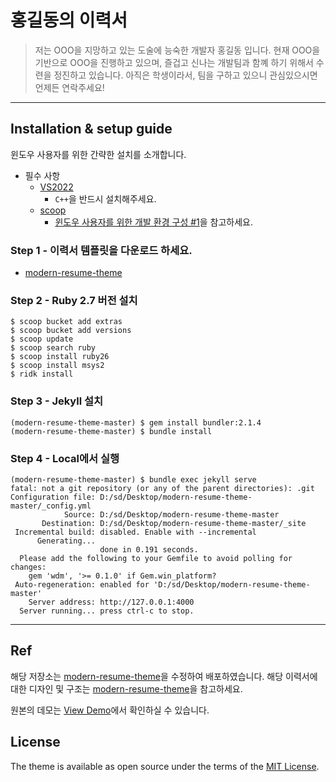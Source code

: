 # 홍길동의 이력서

> 저는 OOO을 지망하고 있는 도술에 능숙한 개발자 홍길동 입니다. 현재 OOO을 기반으로 OOO을 진행하고 있으며, 즐겁고 신나는 개발팀과 함꼐 하기 위해서 수련을 정진하고 있습니다. 아직은 학생이라서, 팀을 구하고 있으니 관심있으시면 언제든 연락주세요!

----

## Installation & setup guide
윈도우 사용자를 위한 간략한 설치를 소개합니다.

- 필수 사항
  - [VS2022](https://visualstudio.microsoft.com/)
    - `C++`을 반드시 설치해주세요.
  - [scoop](https://scoop.sh/)
    - [윈도우 사용자를 위한 개발 환경 구성 #1](https://youtu.be/Z6YJfCzUZJE)을 참고하세요.

### Step 1 - 이력서 템플릿을 다운로드 하세요.
- [modern-resume-theme](https://github.com/sproogen/modern-resume-theme)

### Step 2 - Ruby 2.7 버전 설치

```
$ scoop bucket add extras
$ scoop bucket add versions
$ scoop update
$ scoop search ruby
$ scoop install ruby26
$ scoop install msys2
$ ridk install
```

### Step 3 - Jekyll 설치

```
(modern-resume-theme-master) $ gem install bundler:2.1.4
(modern-resume-theme-master) $ bundle install
```

### Step 4 - Local에서 실행

```
(modern-resume-theme-master) $ bundle exec jekyll serve
fatal: not a git repository (or any of the parent directories): .git
Configuration file: D:/sd/Desktop/modern-resume-theme-master/_config.yml
            Source: D:/sd/Desktop/modern-resume-theme-master
       Destination: D:/sd/Desktop/modern-resume-theme-master/_site
 Incremental build: disabled. Enable with --incremental
      Generating...
                    done in 0.191 seconds.
  Please add the following to your Gemfile to avoid polling for changes:
    gem 'wdm', '>= 0.1.0' if Gem.win_platform?
 Auto-regeneration: enabled for 'D:/sd/Desktop/modern-resume-theme-master'
    Server address: http://127.0.0.1:4000
  Server running... press ctrl-c to stop.

```

----

## Ref

해당 저장소는 [modern-resume-theme](https://github.com/sproogen/modern-resume-theme)을 수정하여 배포하였습니다. 해당 이력서에 대한 디자인 및 구조는 [modern-resume-theme](https://github.com/sproogen/modern-resume-theme)을 참고하세요.

원본의 데모는 [View Demo](https://sproogen.github.io/modern-resume-theme/)에서 확인하실 수 있습니다.

## License

The theme is available as open source under the terms of the [MIT License](https://opensource.org/licenses/MIT).
